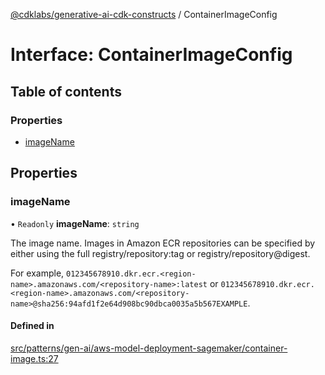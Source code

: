 [@cdklabs/generative-ai-cdk-constructs](../README.md) / ContainerImageConfig

# Interface: ContainerImageConfig

## Table of contents

### Properties

- [imageName](ContainerImageConfig.md#imagename)

## Properties

### imageName

• `Readonly` **imageName**: `string`

The image name. Images in Amazon ECR repositories can be specified by either using the full registry/repository:tag or
registry/repository@digest.

For example, `012345678910.dkr.ecr.<region-name>.amazonaws.com/<repository-name>:latest` or
`012345678910.dkr.ecr.<region-name>.amazonaws.com/<repository-name>@sha256:94afd1f2e64d908bc90dbca0035a5b567EXAMPLE`.

#### Defined in

[src/patterns/gen-ai/aws-model-deployment-sagemaker/container-image.ts:27](https://github.com/jstrunk/generative-ai-cdk-constructs/blob/29ef990/src/patterns/gen-ai/aws-model-deployment-sagemaker/container-image.ts#L27)
